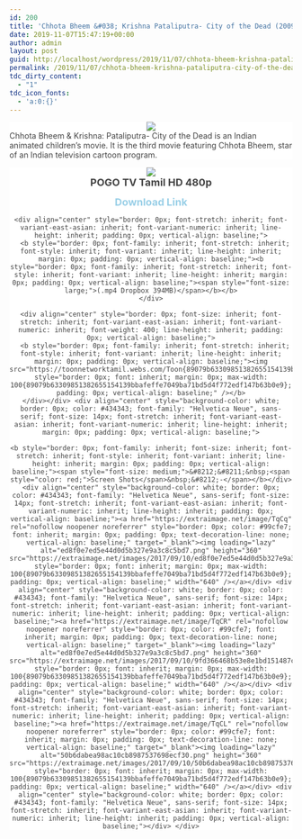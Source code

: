 ```yaml
---
id: 200
title: 'Chhota Bheem &#038; Krishna Pataliputra- City of the Dead (2009) &#8211; HDRip &#8211; [Tamil Dubbed] &#8211; x264 &#8211; 400MB'
date: 2019-11-07T15:47:19+00:00
author: admin
layout: post
guid: http://localhost/wordpress/2019/11/07/chhota-bheem-krishna-pataliputra-city-of-the-dead-2009-hdrip-tamil-dubbed-x264-400mb/
permalink: /2019/11/07/chhota-bheem-krishna-pataliputra-city-of-the-dead-2009-hdrip-tamil-dubbed-x264-400mb/
tdc_dirty_content:
  - "1"
tdc_icon_fonts:
  - 'a:0:{}'
---
```

<div dir="ltr" style="text-align: left;" trbidi="on">
  <div align="center" style="background-color: white; border: 0px; color: #434343; font-family: "Helvetica Neue", sans-serif; font-size: 14px; font-stretch: inherit; font-variant-east-asian: inherit; font-variant-numeric: inherit; line-height: inherit; padding: 0px; vertical-align: baseline;"><img src="https://i.ytimg.com/vi/3KyFPMph5jE/hqdefault.jpg" style="border: 0px; font: inherit; margin: 0px; max-width: 100{89079b63309851382655154139bbafeffe7049ba71bd5d4f772edf147b63b0e9}; padding: 0px; vertical-align: baseline;" />
</div><div align="left" style="background-color: white; border: 0px; color: #434343; font-family: "Helvetica Neue", sans-serif; font-size: 14px; font-stretch: inherit; font-variant-east-asian: inherit; font-variant-numeric: inherit; line-height: inherit; padding: 0px; vertical-align: baseline;">Chhota Bheem & Krishna: Pataliputra- City of the Dead is an Indian animated children&#8217;s movie. It is the third movie featuring Chhota Bheem, star of an Indian television cartoon program.</div> <div align="center" style="background-color: white; border: 0px; color: #434343; font-family: "Helvetica Neue", sans-serif; font-stretch: inherit; font-variant-east-asian: inherit; font-variant-numeric: inherit; line-height: inherit; margin: 0px; padding: 0px; vertical-align: baseline;">

<b style="border: 0px; font-family: inherit; font-stretch: inherit; font-style: inherit; font-variant: inherit; line-height: inherit; margin: 0px; padding: 0px; vertical-align: baseline;"></b></p> 

<div align="center" style="border: 0px; font-stretch: inherit; font-variant-east-asian: inherit; font-variant-numeric: inherit; line-height: inherit; padding: 0px; vertical-align: baseline;">
  <b style="border: 0px; font-family: inherit; font-stretch: inherit; font-style: inherit; font-variant: inherit; line-height: inherit; margin: 0px; padding: 0px; vertical-align: baseline;"><img src="https://toonnetworktamil.webs.com/Toon{89079b63309851382655154139bbafeffe7049ba71bd5d4f772edf147b63b0e9}20Network{89079b63309851382655154139bbafeffe7049ba71bd5d4f772edf147b63b0e9}20Tamil.gif" style="border: 0px; font: inherit; margin: 0px; max-width: 100{89079b63309851382655154139bbafeffe7049ba71bd5d4f772edf147b63b0e9}; padding: 0px; vertical-align: baseline;" /></b>
</div>

<div align="center" style="border: 0px; font-stretch: inherit; font-variant-east-asian: inherit; font-variant-numeric: inherit; line-height: inherit; padding: 0px; vertical-align: baseline;">
  <b style="border: 0px; font-family: inherit; font-stretch: inherit; font-style: inherit; font-variant: inherit; line-height: inherit; margin: 0px; padding: 0px; vertical-align: baseline;"><b style="border: 0px; font-family: inherit; font-stretch: inherit; font-style: inherit; font-variant: inherit; line-height: inherit; margin: 0px; padding: 0px; vertical-align: baseline;"><span style="font-size: large;">POGO TV Tamil HD 480p</span></b></b>
</div>

<div align="center" style="border: 0px; font-stretch: inherit; font-variant-east-asian: inherit; font-variant-numeric: inherit; line-height: inherit; padding: 0px; vertical-align: baseline;">
  <div class="separator" style="clear: both; text-align: center;">
    <a href="https://www.blogger.com/blogger.g?blogID=929999646268778063" imageanchor="1" style="margin-left: 1em; margin-right: 1em;"></a>
  </div>
  
  <p>
    <b style="border: 0px; font-family: inherit; font-stretch: inherit; font-style: inherit; font-variant: inherit; line-height: inherit; margin: 0px; padding: 0px; vertical-align: baseline;"><b style="border: 0px; font-family: inherit; font-stretch: inherit; font-style: inherit; font-variant: inherit; line-height: inherit; margin: 0px; padding: 0px; vertical-align: baseline;"><a href="https://drive.google.com/file/d/1vfql2BH30cq6D8HyoowJOIgphq3cRgb6/view" rel="nofollow noopener noreferrer" style="border: 0px; color: #99cfe7; font-family: inherit; font-stretch: inherit; font-style: inherit; font-variant: inherit; line-height: inherit; margin: 0px; padding: 0px; text-decoration-line: none; vertical-align: baseline;" target="_blank"><span style="font-size: large;">Download Link</span></a></b></b></div> 
    
    <div align="center" style="border: 0px; font-stretch: inherit; font-variant-east-asian: inherit; font-variant-numeric: inherit; line-height: inherit; padding: 0px; vertical-align: baseline;">
      <b style="border: 0px; font-family: inherit; font-stretch: inherit; font-style: inherit; font-variant: inherit; line-height: inherit; margin: 0px; padding: 0px; vertical-align: baseline;"><b style="border: 0px; font-family: inherit; font-stretch: inherit; font-style: inherit; font-variant: inherit; line-height: inherit; margin: 0px; padding: 0px; vertical-align: baseline;"><span style="font-size: large;">(.mp4 Dropbox 394MB)</span></b></b>
    </div>
    
    <div align="center" style="border: 0px; font-size: inherit; font-stretch: inherit; font-variant-east-asian: inherit; font-variant-numeric: inherit; font-weight: 400; line-height: inherit; padding: 0px; vertical-align: baseline;">
      <b style="border: 0px; font-family: inherit; font-stretch: inherit; font-style: inherit; font-variant: inherit; line-height: inherit; margin: 0px; padding: 0px; vertical-align: baseline;"><img src="https://toonnetworktamil.webs.com/Toon{89079b63309851382655154139bbafeffe7049ba71bd5d4f772edf147b63b0e9}20Network{89079b63309851382655154139bbafeffe7049ba71bd5d4f772edf147b63b0e9}20Tamil.gif" style="border: 0px; font: inherit; margin: 0px; max-width: 100{89079b63309851382655154139bbafeffe7049ba71bd5d4f772edf147b63b0e9}; padding: 0px; vertical-align: baseline;" /></b>
    </div></div> <div align="center" style="background-color: white; border: 0px; color: #434343; font-family: "Helvetica Neue", sans-serif; font-size: 14px; font-stretch: inherit; font-variant-east-asian: inherit; font-variant-numeric: inherit; line-height: inherit; margin: 0px; padding: 0px; vertical-align: baseline;">
    
    <b style="border: 0px; font-family: inherit; font-size: inherit; font-stretch: inherit; font-style: inherit; font-variant: inherit; line-height: inherit; margin: 0px; padding: 0px; vertical-align: baseline;"><span style="font-size: medium;">&#8212;&#8211;&nbsp;<span style="color: red;">Screen Shots</span>&nbsp;&#8212;-</span></b></div> <div align="center" style="background-color: white; border: 0px; color: #434343; font-family: "Helvetica Neue", sans-serif; font-size: 14px; font-stretch: inherit; font-variant-east-asian: inherit; font-variant-numeric: inherit; line-height: inherit; padding: 0px; vertical-align: baseline;"><a href="https://extraimage.net/image/TqCq" rel="nofollow noopener noreferrer" style="border: 0px; color: #99cfe7; font: inherit; margin: 0px; padding: 0px; text-decoration-line: none; vertical-align: baseline;" target="_blank"><img loading="lazy" alt="ed8f0e7ed5e44d0d5b327e9a3c8c5bd7.png" height="360" src="https://extraimage.net/images/2017/09/10/ed8f0e7ed5e44d0d5b327e9a3c8c5bd7.png" style="border: 0px; font: inherit; margin: 0px; max-width: 100{89079b63309851382655154139bbafeffe7049ba71bd5d4f772edf147b63b0e9}; padding: 0px; vertical-align: baseline;" width="640" /></a></div> <div align="center" style="background-color: white; border: 0px; color: #434343; font-family: "Helvetica Neue", sans-serif; font-size: 14px; font-stretch: inherit; font-variant-east-asian: inherit; font-variant-numeric: inherit; line-height: inherit; padding: 0px; vertical-align: baseline;"><a href="https://extraimage.net/image/TqCR" rel="nofollow noopener noreferrer" style="border: 0px; color: #99cfe7; font: inherit; margin: 0px; padding: 0px; text-decoration-line: none; vertical-align: baseline;" target="_blank"><img loading="lazy" alt="ed8f0e7ed5e44d0d5b327e9a3c8c5bd7.png" height="360" src="https://extraimage.net/images/2017/09/10/9fd366468b53e8e1bd151487cd2f2131.png" style="border: 0px; font: inherit; margin: 0px; max-width: 100{89079b63309851382655154139bbafeffe7049ba71bd5d4f772edf147b63b0e9}; padding: 0px; vertical-align: baseline;" width="640" /></a></div> <div align="center" style="background-color: white; border: 0px; color: #434343; font-family: "Helvetica Neue", sans-serif; font-size: 14px; font-stretch: inherit; font-variant-east-asian: inherit; font-variant-numeric: inherit; line-height: inherit; padding: 0px; vertical-align: baseline;"><a href="https://extraimage.net/image/TqCL" rel="nofollow noopener noreferrer" style="border: 0px; color: #99cfe7; font: inherit; margin: 0px; padding: 0px; text-decoration-line: none; vertical-align: baseline;" target="_blank"><img loading="lazy" alt="50b6dabea98ac10cb8987537698ecf30.png" height="360" src="https://extraimage.net/images/2017/09/10/50b6dabea98ac10cb8987537698ecf30.md.png" style="border: 0px; font: inherit; margin: 0px; max-width: 100{89079b63309851382655154139bbafeffe7049ba71bd5d4f772edf147b63b0e9}; padding: 0px; vertical-align: baseline;" width="640" /></a></div> <div align="center" style="background-color: white; border: 0px; color: #434343; font-family: "Helvetica Neue", sans-serif; font-size: 14px; font-stretch: inherit; font-variant-east-asian: inherit; font-variant-numeric: inherit; line-height: inherit; padding: 0px; vertical-align: baseline;"></div> </div>